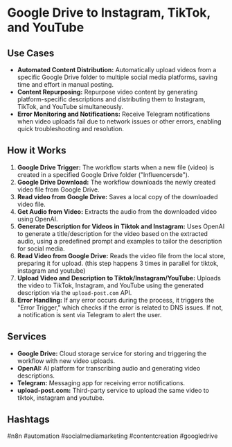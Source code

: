 # Google Drive to Instagram, TikTok, and YouTube

## Use Cases

- **Automated Content Distribution:** Automatically upload videos from a specific Google Drive folder to multiple social media platforms, saving time and effort in manual posting.
- **Content Repurposing:** Repurpose video content by generating platform-specific descriptions and distributing them to Instagram, TikTok, and YouTube simultaneously.
- **Error Monitoring and Notifications:** Receive Telegram notifications when video uploads fail due to network issues or other errors, enabling quick troubleshooting and resolution.

## How it Works

1.  **Google Drive Trigger:** The workflow starts when a new file (video) is created in a specified Google Drive folder ("Influencersde").
2.  **Google Drive Download:** The workflow downloads the newly created video file from Google Drive.
3.  **Read video from Google Drive:** Saves a local copy of the downloaded video file.
4.  **Get Audio from Video:** Extracts the audio from the downloaded video using OpenAI.
5.  **Generate Description for Videos in Tiktok and Instagram:**  Uses OpenAI to generate a title/description for the video based on the extracted audio, using a predefined prompt and examples to tailor the description for social media.
6.  **Read Video from Google Drive:** Reads the video file from the local store, preparing it for upload. (this step happens 3 times in parallel for tiktok, instagram and youtube)
7.  **Upload Video and Description to Tiktok/Instagram/YouTube:** Uploads the video to TikTok, Instagram, and YouTube using the generated description via the `upload-post.com` API.
8.  **Error Handling:** If any error occurs during the process, it triggers the "Error Trigger," which checks if the error is related to DNS issues. If not, a notification is sent via Telegram to alert the user.

## Services

-   **Google Drive:** Cloud storage service for storing and triggering the workflow with new video uploads.
-   **OpenAI:** AI platform for transcribing audio and generating video descriptions.
-   **Telegram:** Messaging app for receiving error notifications.
-   **upload-post.com:** Third-party service to upload the same video to tiktok, instagram and youtube.

## Hashtags

#n8n #automation #socialmediamarketing #contentcreation #googledrive
